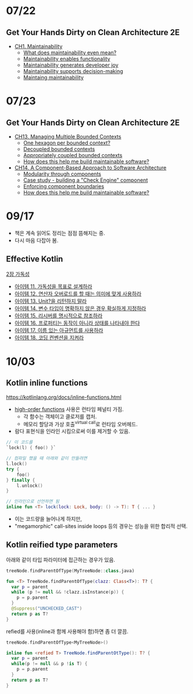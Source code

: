 
# 07/22

## Get Your Hands Dirty on Clean Architecture 2E

- [CH1. Maintainability](https://github.com/codehumane/what-i-learned/blob/master/book/gyhdca-2e/README.md#ch1-maintainability)
  - [What does maintainability even mean?](https://github.com/codehumane/what-i-learned/blob/master/book/gyhdca-2e/README.md#what-does-maintainability-even-mean)
  - [Maintainability enables functionality](https://github.com/codehumane/what-i-learned/blob/master/book/gyhdca-2e/README.md#maintainability-enables-functionality)
  - [Maintainability generates developer joy](https://github.com/codehumane/what-i-learned/blob/master/book/gyhdca-2e/README.md#maintainability-generates-developer-joy)
  - [Maintainability supports decision-making](https://github.com/codehumane/what-i-learned/blob/master/book/gyhdca-2e/README.md#maintainability-supports-decision-making)
  - [Maintaing maintainability](https://github.com/codehumane/what-i-learned/blob/master/book/gyhdca-2e/README.md#maintaing-maintainability)

# 07/23

## Get Your Hands Dirty on Clean Architecture 2E

- [CH13. Managing Multiple Bounded Contexts](https://github.com/codehumane/what-i-learned/blob/master/book/gyhdca-2e/README.md#ch13-managing-multiple-bounded-contexts)
  - [One hexagon per bounded context?](https://github.com/codehumane/what-i-learned/blob/master/book/gyhdca-2e/README.md#one-hexagon-per-bounded-context)
  - [Decoupled bounded contexts](https://github.com/codehumane/what-i-learned/blob/master/book/gyhdca-2e/README.md#decoupled-bounded-contexts)
  - [Appropriately coupled bounded contexts](https://github.com/codehumane/what-i-learned/blob/master/book/gyhdca-2e/README.md#appropriately-coupled-bounded-contexts)
  - [How does this help me build maintainable software?](https://github.com/codehumane/what-i-learned/blob/master/book/gyhdca-2e/README.md#how-does-this-help-me-build-maintainable-software)
- [CH14. A Component-Based Approach to Software Architecture](https://github.com/codehumane/what-i-learned/blob/master/book/gyhdca-2e/README.md#ch14-a-component-based-approach-to-software-architecture)
  - [Modularity through components](https://github.com/codehumane/what-i-learned/blob/master/book/gyhdca-2e/README.md#modularity-through-components)
  - [Case study - building a "Check Engine" component](https://github.com/codehumane/what-i-learned/blob/master/book/gyhdca-2e/README.md#case-study---building-a-check-engine-component)
  - [Enforcing component boundaries](https://github.com/codehumane/what-i-learned/blob/master/book/gyhdca-2e/README.md#enforcing-component-boundaries)
  - [How does this help me build maintainable software?](https://github.com/codehumane/what-i-learned/blob/master/book/gyhdca-2e/README.md#how-does-this-help-me-build-maintainable-software-1)

# 09/17

- 책은 계속 읽어도 정리는 점점 뜸해지는 중.
- 다시 마음 다잡아 봄.

## Effective Kotlin

[2장 가독성](https://github.com/codehumane/what-i-learned/blob/master/book/ek/README.md#2%EC%9E%A5-%EA%B0%80%EB%8F%85%EC%84%B1)

- [아이템 11. 가독성을 목표로 설계하라](https://github.com/codehumane/what-i-learned/blob/master/book/ek/README.md#%EC%95%84%EC%9D%B4%ED%85%9C-11-%EA%B0%80%EB%8F%85%EC%84%B1%EC%9D%84-%EB%AA%A9%ED%91%9C%EB%A1%9C-%EC%84%A4%EA%B3%84%ED%95%98%EB%9D%BC)
- [아이템 12. 연산자 오버로드를 할 때는 의미에 맞게 사용하라](https://github.com/codehumane/what-i-learned/blob/master/book/ek/README.md#%EC%95%84%EC%9D%B4%ED%85%9C-12-%EC%97%B0%EC%82%B0%EC%9E%90-%EC%98%A4%EB%B2%84%EB%A1%9C%EB%93%9C%EB%A5%BC-%ED%95%A0-%EB%95%8C%EB%8A%94-%EC%9D%98%EB%AF%B8%EC%97%90-%EB%A7%9E%EA%B2%8C-%EC%82%AC%EC%9A%A9%ED%95%98%EB%9D%BC)
- [아이템 13. Unit?을 리턴하지 말라](https://github.com/codehumane/what-i-learned/blob/master/book/ek/README.md#%EC%95%84%EC%9D%B4%ED%85%9C-13-unit%EC%9D%84-%EB%A6%AC%ED%84%B4%ED%95%98%EC%A7%80-%EB%A7%90%EB%9D%BC)
- [아이템 14. 변수 타입이 명확하지 않은 경우 확실하게 지정하라](https://github.com/codehumane/what-i-learned/blob/master/book/ek/README.md#%EC%95%84%EC%9D%B4%ED%85%9C-14-%EB%B3%80%EC%88%98-%ED%83%80%EC%9E%85%EC%9D%B4-%EB%AA%85%ED%99%95%ED%95%98%EC%A7%80-%EC%95%8A%EC%9D%80-%EA%B2%BD%EC%9A%B0-%ED%99%95%EC%8B%A4%ED%95%98%EA%B2%8C-%EC%A7%80%EC%A0%95%ED%95%98%EB%9D%BC)
- [아이템 15. 리시버를 명시적으로 참조하라](https://github.com/codehumane/what-i-learned/blob/master/book/ek/README.md#%EC%95%84%EC%9D%B4%ED%85%9C-15-%EB%A6%AC%EC%8B%9C%EB%B2%84%EB%A5%BC-%EB%AA%85%EC%8B%9C%EC%A0%81%EC%9C%BC%EB%A1%9C-%EC%B0%B8%EC%A1%B0%ED%95%98%EB%9D%BC)
- [아이템 16. 프로퍼티는 동작이 아니라 상태를 나타내야 한다](https://github.com/codehumane/what-i-learned/blob/master/book/ek/README.md#%EC%95%84%EC%9D%B4%ED%85%9C-16-%ED%94%84%EB%A1%9C%ED%8D%BC%ED%8B%B0%EB%8A%94-%EB%8F%99%EC%9E%91%EC%9D%B4-%EC%95%84%EB%8B%88%EB%9D%BC-%EC%83%81%ED%83%9C%EB%A5%BC-%EB%82%98%ED%83%80%EB%82%B4%EC%95%BC-%ED%95%9C%EB%8B%A4)
- [아이템 17. 이름 있는 아규먼트를 사용하라](https://github.com/codehumane/what-i-learned/blob/master/book/ek/README.md#%EC%95%84%EC%9D%B4%ED%85%9C-17-%EC%9D%B4%EB%A6%84-%EC%9E%88%EB%8A%94-%EC%95%84%EA%B7%9C%EB%A8%BC%ED%8A%B8%EB%A5%BC-%EC%82%AC%EC%9A%A9%ED%95%98%EB%9D%BC)
- [아이템 18. 코딩 컨벤션을 지켜라](https://github.com/codehumane/what-i-learned/blob/master/book/ek/README.md#%EC%95%84%EC%9D%B4%ED%85%9C-18-%EC%BD%94%EB%94%A9-%EC%BB%A8%EB%B2%A4%EC%85%98%EC%9D%84-%EC%A7%80%EC%BC%9C%EB%9D%BC)

# 10/03

## Kotlin inline functions

https://kotlinlang.org/docs/inline-functions.html

- [high-order functions](https://kotlinlang.org/docs/lambdas.html) 사용은 런타임 페널티 가짐.
  - 각 함수는 객체이고 클로저를 캡처.
  - 메모리 할당과 가상 호출<sup>virtual call</sup>로 런타임 오버헤드.
- 람다 표현식을 인라인 시킴으로써 이를 제거할 수 있음.

```kt
// 이 코드를
`lock(l) { foo() }`

// 컴파일 했을 때 아래와 같이 만들려면
l.lock()
try {
    foo()
} finally {
    l.unlock()
}

// 인라인으로 선언하면 됨
inline fun <T> lock(lock: Lock, body: () -> T): T { ... }
```

- 이는 코드량을 늘어나게 하지만,
- "megamorphic" call-sites inside loops 등의 경우는 성능을 위한 합리적 선택.

## Kotlin reified type parameters

아래와 같이 타입 파라미터에 접근하는 경우가 있음.

```kt
treeNode.findParentOfType(MyTreeNode::class.java)

fun <T> TreeNode.findParentOfType(clazz: Class<T>): T? {
  var p = parent
  while (p != null && !clazz.isInstance(p)) {
    p = p.parent
  }
  @Suppress("UNCHECKED_CAST")
  return p as T?
}
```

refied를 사용(inline과 함께 사용해야 함)하면 좀 더 깔끔.

```kt
treeNode.findParentOfType<MyTreeNode>()

inline fun <refied T> TreeNode.findParentOtType(): T? {
  var p = parent
  while(p != null && p !is T) {
    p = p.parent
  }
  return p as T?
}
```
